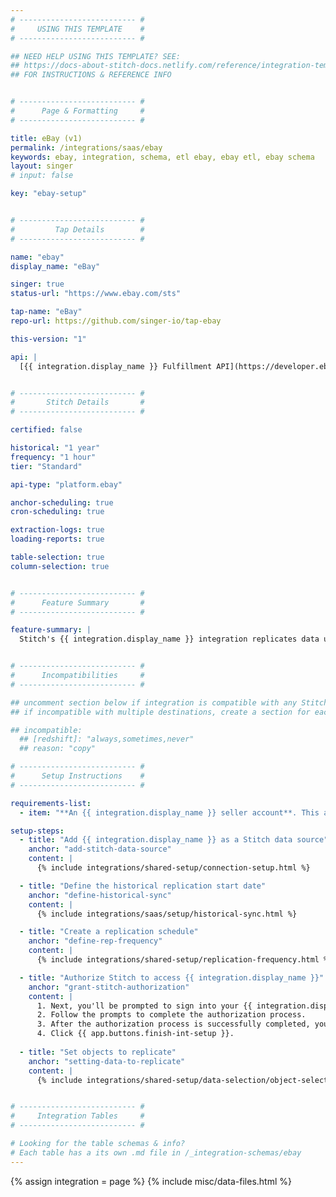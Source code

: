 ```yaml
---
# -------------------------- #
#     USING THIS TEMPLATE    #
# -------------------------- #

## NEED HELP USING THIS TEMPLATE? SEE:
## https://docs-about-stitch-docs.netlify.com/reference/integration-templates/saas/
## FOR INSTRUCTIONS & REFERENCE INFO


# -------------------------- #
#      Page & Formatting     #
# -------------------------- #

title: eBay (v1)
permalink: /integrations/saas/ebay
keywords: ebay, integration, schema, etl ebay, ebay etl, ebay schema
layout: singer
# input: false

key: "ebay-setup"


# -------------------------- #
#         Tap Details        #
# -------------------------- #

name: "ebay"
display_name: "eBay"

singer: true
status-url: "https://www.ebay.com/sts"

tap-name: "eBay"
repo-url: https://github.com/singer-io/tap-ebay

this-version: "1"

api: |
  [{{ integration.display_name }} Fulfillment API](https://developer.ebay.com/api-docs/sell/fulfillment/static/overview.html){:target="new"}


# -------------------------- #
#       Stitch Details       #
# -------------------------- #

certified: false 

historical: "1 year"
frequency: "1 hour"
tier: "Standard"

api-type: "platform.ebay"

anchor-scheduling: true
cron-scheduling: true

extraction-logs: true
loading-reports: true

table-selection: true
column-selection: true


# -------------------------- #
#      Feature Summary       #
# -------------------------- #

feature-summary: |
  Stitch's {{ integration.display_name }} integration replicates data using the {{ integration.api | flatify | strip }}. Refer to the [Schema](#schema) section for a list of objects available for replication.


# -------------------------- #
#      Incompatibilities     #
# -------------------------- #

## uncomment section below if integration is compatible with any Stitch destinations
## if incompatible with multiple destinations, create a section for each destination

## incompatible:
  ## [redshift]: "always,sometimes,never"
  ## reason: "copy" 

# -------------------------- #
#      Setup Instructions    #
# -------------------------- #

requirements-list:
  - item: "**An {{ integration.display_name }} seller account**. This account owns the sales data."

setup-steps:
  - title: "Add {{ integration.display_name }} as a Stitch data source"
    anchor: "add-stitch-data-source"
    content: |
      {% include integrations/shared-setup/connection-setup.html %}

  - title: "Define the historical replication start date"
    anchor: "define-historical-sync"
    content: |
      {% include integrations/saas/setup/historical-sync.html %}

  - title: "Create a replication schedule"
    anchor: "define-rep-frequency"
    content: |
      {% include integrations/shared-setup/replication-frequency.html %}

  - title: "Authorize Stitch to access {{ integration.display_name }}"
    anchor: "grant-stitch-authorization"
    content: |
      1. Next, you'll be prompted to sign into your {{ integration.display_name }} account.
      2. Follow the prompts to complete the authorization process.
      3. After the authorization process is successfully completed, you'll be directed back to Stitch.
      4. Click {{ app.buttons.finish-int-setup }}.
      
  - title: "Set objects to replicate"
    anchor: "setting-data-to-replicate"
    content: |
      {% include integrations/shared-setup/data-selection/object-selection.html %} 


# -------------------------- #
#     Integration Tables     #
# -------------------------- #

# Looking for the table schemas & info?
# Each table has a its own .md file in /_integration-schemas/ebay
---
```

{% assign integration = page %}
{% include misc/data-files.html %}
